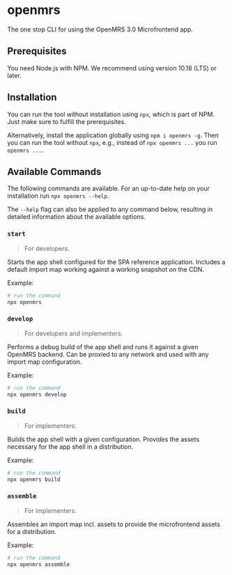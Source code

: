 # openmrs

The one stop CLI for using the OpenMRS 3.0 Microfrontend app.

## Prerequisites

You need Node.js with NPM. We recommend using version 10.18 (LTS) or later.

## Installation

You can run the tool without installation using `npx`, which is part of NPM. Just make sure to fulfill the prerequisites.

Alternatively, install the application globally using `npm i openmrs -g`. Then you can run the tool without `npx`, e.g., instead of `npx openmrs ...` you run `openmrs ...`.

## Available Commands

The following commands are available. For an up-to-date help on your installation run `npx openmrs --help`.

The `--help` flag can also be applied to any command below, resulting in detailed information about the available options.

### `start`

> For developers.

Starts the app shell configured for the SPA reference application. Includes a default import map working against a working snapshot on the CDN.

Example:

```sh
# run the command
npx openmrs
```

### `develop`

> For developers and implementers.

Performs a debug build of the app shell and runs it against a given OpenMRS backend. Can be proxied to any network and used with any import map configuration.

Example:

```sh
# run the command
npx openmrs develop
```

### `build`

> For implementers.

Builds the app shell with a given configuration. Provides the assets necessary for the app shell in a distribution.

Example:

```sh
# run the command
npx openmrs build
```

### `assemble`

> For implementers.

Assembles an import map incl. assets to provide the microfrontend assets for a distribution.

Example:

```sh
# run the command
npx openmrs assemble
```
